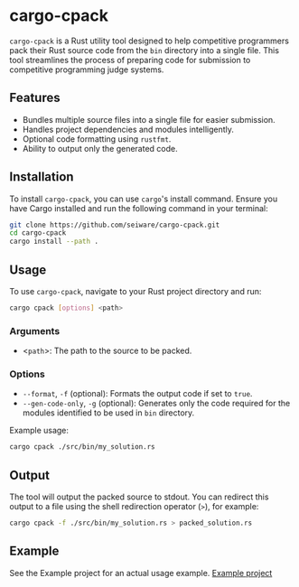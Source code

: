 # cargo-cpack

`cargo-cpack` is a Rust utility tool designed to help competitive programmers pack their Rust source code from the `bin` directory into a single file. This tool streamlines the process of preparing code for submission to competitive programming judge systems.

## Features

- Bundles multiple source files into a single file for easier submission.
- Handles project dependencies and modules intelligently.
- Optional code formatting using `rustfmt`.
- Ability to output only the generated code.

## Installation

To install `cargo-cpack`, you can use `cargo`'s install command. Ensure you have Cargo installed and run the following command in your terminal:

```sh
git clone https://github.com/seiware/cargo-cpack.git
cd cargo-cpack
cargo install --path .
```

## Usage

To use `cargo-cpack`, navigate to your Rust project directory and run:

```sh
cargo cpack [options] <path>
```

### Arguments

- <`path`>: The path to the source to be packed.

### Options

- `--format`, `-f` (optional): Formats the output code if set to `true`.
- `--gen-code-only`, `-g` (optional): Generates only the code required for the modules identified to be used in `bin` directory.

Example usage:

```sh
cargo cpack ./src/bin/my_solution.rs 
```

## Output

The tool will output the packed source to stdout. You can redirect this output to a file using the shell redirection operator (`>`), for example:

```sh
cargo cpack -f ./src/bin/my_solution.rs > packed_solution.rs
```

## Example

See the Example project for an actual usage example.
[Example project](./example)
